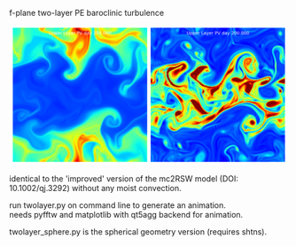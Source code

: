 f-plane two-layer PE baroclinic turbulence

![Two-layer Primitive Equation f-plane turbulence](twolayerpe.png?raw=true "Two-Layer PE Turbulence")

identical to the 'improved' version of the mc2RSW model (DOI: 10.1002/qj.3292)
without any moist convection.

run twolayer.py on command line to generate an animation.  
needs pyfftw and matplotlib with qt5agg backend for animation.
 
twolayer_sphere.py is the spherical geometry version (requires shtns).
